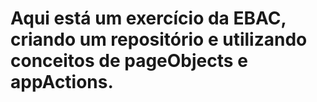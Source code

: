 # Aqui está um exercício da EBAC, criando um repositório e utilizando conceitos de pageObjects e appActions.
